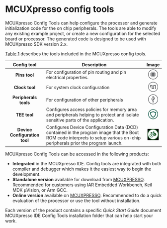 # MCUXpresso config tools

MCUXpresso Config Tools can help configure the processor and generate initialization code for the on chip peripherals. The tools are able to modify any existing example project, or create a new configuration for the selected board or processor. The generated code is designed to be used with MCUXpresso SDK version 2.x.

[Table 1](mcuxpresso_config_tools.md#TABLE_CONFIGTOOL) describes the tools included in the MCUXpresso config tools.

|Config tool|Description|Image|
|:---------:|-----------|:---:|
|**Pins tool**|For configuration of pin routing and pin electrical properties.​|![](../images/pins_tool.png)|
|**Clock tool**|For system clock configuration|![](../images/clock_tool.png)|
|**Peripherals tools**|For configuration of other peripherals|![](../images/peripheral_tool.png)|
|**TEE tool**|Configures access policies for memory area and peripherals helping to protect and isolate sensitive parts of the application.​|![](../images/tee_tool.png)|
|**Device Configuration tool**|Configures Device Configuration Data \(DCD\) contained in the program image that the Boot ROM code interprets to setup various on-​chip peripherals prior the program launch.​|![](../images/device_configuration_tool.png)|

MCUXpresso Config Tools can be accessed in the following products:

-   **Integrated** in the MCUXpresso IDE. Config tools are integrated with both compiler and debugger which makes it the easiest way to begin the development.
-   **Standalone version** available for download from [MCUXPRESSO](http://www.nxp.com/mcuxpresso). Recommended for customers using IAR Embedded Workbench, Keil MDK µVision, or Arm GCC.
-   **Online version** available on [MCUXPRESSO](http://mcuxpresso.nxp.com). Recommended to do a quick evaluation of the processor or use the tool without installation.

Each version of the product contains a specific *Quick Start Guide* document MCUXpresso IDE Config Tools installation folder that can help start your work.

